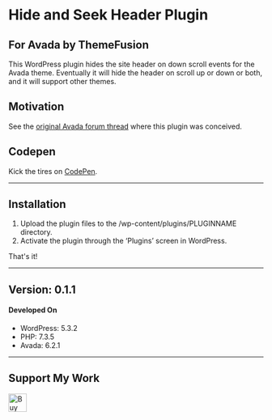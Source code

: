 # Hide and Seek Header Plugin

## For Avada by ThemeFusion

This WordPress plugin hides the site header on down scroll events for the Avada theme. Eventually it will hide the header on scroll up or down or both, and it will support other themes.

## Motivation

See the [original Avada forum thread](https://theme-fusion.com/forums/topic/avada-sticky-header-on-scroll-up-only/) where this plugin was conceived.

## Codepen

Kick the tires on [CodePen](https://codepen.io/marklchaves/pen/RwNOVzQ).

---

## Installation

1. Upload the plugin files to the /wp-content/plugins/PLUGINNAME directory.
2. Activate the plugin through the ‘Plugins’ screen in WordPress.

That's it!

---

## Version: 0.1.1

#### Developed On

- WordPress: 5.3.2
- PHP: 7.3.5
- Avada: 6.2.1

---

## Support My Work

<a href='https://ko-fi.com/D1D7YARD' target='_blank'><img height='36' style='border:0px;height:36px;' src='https://az743702.vo.msecnd.net/cdn/kofi5.png?v=2' border='0' alt='Buy Me a Coffee at ko-fi.com' /></a>
